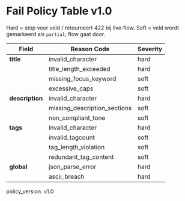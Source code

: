# Fail Policy Table v1.0

Hard = stop voor veld / retourneert 422 bij live‐flow.
Soft = veld wordt gemarkeerd als `partial`; flow gaat door.

| Field | Reason Code | Severity |
|-------|-------------|----------|
| **title** | invalid_character | hard |
|           | title_length_exceeded | hard |
|           | missing_focus_keyword | soft |
|           | excessive_caps | soft |
| **description** | invalid_character | hard |
|              | missing_description_sections | soft |
|              | non_compliant_tone | soft |
| **tags** | invalid_character | hard |
|           | invalid_tagcount | soft |
|           | tag_length_violation | soft |
|           | redundant_tag_content | soft |
| **global** | json_parse_error | hard |
|            | ascii_breach | hard |

policy_version: v1.0
